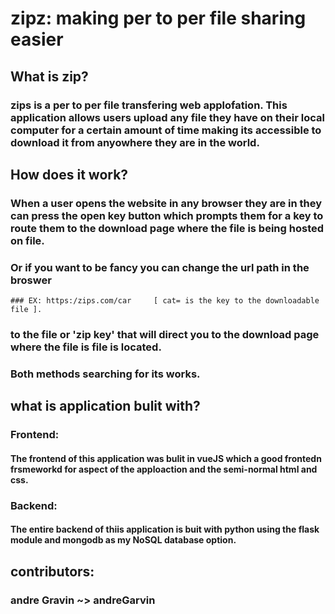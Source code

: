 # zipz: making per to per file sharing easier

## What is zip?
### zips is a per to per file transfering web applofation. This application allows users upload any file they have on their local computer for a certain amount of time making its accessible to download it from anyowhere they are in the world.

## How does it work?
### When a user opens the website in any browser they are in  they can press the open key button which prompts them for a key to route them to the download page where the file is being hosted on file.
### Or if you want to be fancy you can change the url path in the broswer
    ### EX: https:/zips.com/car     [ cat= is the key to the downloadable file ].
### to the file or 'zip key' that will direct you to the download page where the file is file is located.
### Both methods searching for its works.

## what is application bulit with?
### Frontend:
#### The frontend of this application was bulit in vueJS which a good frontedn frsmeworkd for aspect of the apploaction and the semi-normal html and css.

### Backend:
#### The entire backend of thiis application is buit with python using the flask module and mongodb as my NoSQL database option.

## contributors:
### andre Gravin ~> andreGarvin
